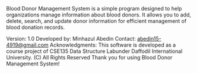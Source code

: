 Blood Donor Management System is a simple program designed to help organizations manage information about blood donors. It allows you to add, delete, search, and
update donor information for efficient management of blood donation records.

Version: 1.0
Developed by: Minhazul Abedin 
Contact: abedin15-4919@gmail.com
Acknowledgments: This software is developed as a course project of CSE135 Data Structure Labunder Daffodil International University.
(C) All Rights Reserved
Thank you for using Blood Donor Management System!
